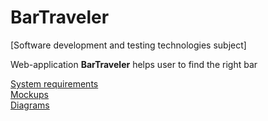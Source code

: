 # BarTraveler

[Software development and testing technologies subject]

Web-application **BarTraveler** helps user to find the right bar

[System requirements](https://github.com/NikitaMirosha/BarTraveler/blob/master/Documents/Requirements/SRS.md)  
[Mockups](https://github.com/NikitaMirosha/BarTraveler/tree/master/Documents/Mockups)  
[Diagrams](https://github.com/NikitaMirosha/BarTraveler/blob/master/Documents/Diagrams/diaList.md)
